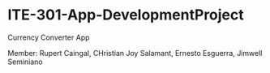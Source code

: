 # ITE-301-App-DevelopmentProject
Currency Converter App

Member:
Rupert Caingal,
CHristian Joy Salamant,
Ernesto Esguerra,
Jimwell Seminiano

